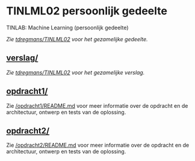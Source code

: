 # TINLML02 persoonlijk gedeelte

TINLAB: Machine Learning (persoonlijk gedeelte)

*Zie [tdregmans/TINLML02](https://github.com/tdregmans/TINLML02) voor het gezamelijke gedeelte.*

## [verslag/](/TINLML02-persoonlijk-verslag/verslag/)

*Zie [tdregmans/TINLML02](https://github.com/tdregmans/TINLML02) voor het gezamelijke verslag.*



## [opdracht1/](/opdracht1/)

Zie [/opdracht1/README.md](/TINLML02-persoonlijk-verslag/opdracht1/README.md) voor meer informatie over de opdracht en de architectuur, ontwerp en tests van de oplossing.

## [opdracht2/](/opdracht2/)

Zie [/opdracht2/README.md](/TINLML02-persoonlijk-verslag/opdracht2/README.md) voor meer informatie over de opdracht en de architectuur, ontwerp en tests van de oplossing.

